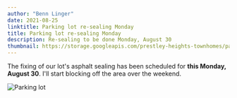 ```yaml
---
author: "Benn Linger"
date: 2021-08-25
linktitle: Parking lot re-sealing Monday
title: Parking lot re-sealing Monday
description: Re-sealing to be done Monday, August 30
thumbnail: https://storage.googleapis.com/prestley-heights-townhomes/parking-lot-20210811.jpg
---
```


The fixing of our lot's asphalt sealing has been scheduled for **this Monday, August 30**. I'll start blocking off the area over the weekend.

![Parking lot](https://storage.googleapis.com/prestley-heights-townhomes/parking-lot-20210811.jpg)
